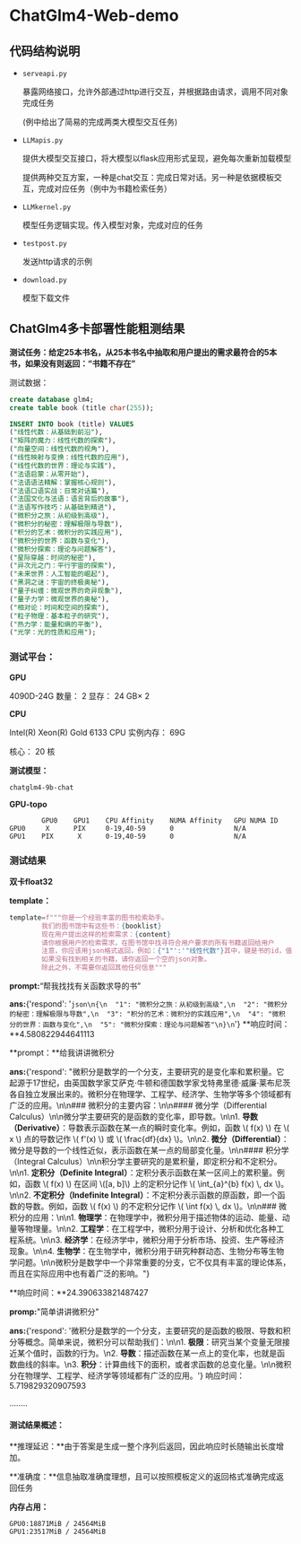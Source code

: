 # ChatGlm4-Web-demo

## 代码结构说明

* `serveapi.py`

  暴露网络接口，允许外部通过http进行交互，并根据路由请求，调用不同对象完成任务

  (例中给出了简易的完成两类大模型交互任务)

* `LLMapis.py`

  提供大模型交互接口，将大模型以flask应用形式呈现，避免每次重新加载模型

  提供两种交互方案，一种是chat交互：完成日常对话。另一种是依据模板交互，完成对应任务（例中为书籍检索任务）

* `LLMkernel.py`

  模型任务逻辑实现。传入模型对象，完成对应的任务

* `testpost.py`

  发送http请求的示例

* `download.py`

  模型下载文件

## ChatGlm4多卡部署性能粗测结果

**测试任务：给定25本书名，从25本书名中抽取和用户提出的需求最符合的5本书，如果没有则返回：“书籍不存在”**

测试数据：

```sql
create database glm4;
create table book (title char(255));
```

```sql
INSERT INTO book (title) VALUES 
("线性代数：从基础到前沿"),
("矩阵的魔力：线性代数的探索"),
("向量空间：线性代数的视角"),
("线性映射与变换：线性代数的应用"),
("线性代数的世界：理论与实践"),
("法语启蒙：从零开始"),
("法语语法精解：掌握核心规则"),
("法语口语实战：日常对话篇"),
("法国文化与法语：语言背后的故事"),
("法语写作技巧：从基础到精进"),
("微积分之旅：从初级到高级"),
("微积分的秘密：理解极限与导数"),
("积分的艺术：微积分的实践应用"),
("微积分的世界：函数与变化"),
("微积分探索：理论与问题解答"),
("星际穿越：时间的秘密"),
("异次元之门：平行宇宙的探索"),
("未来世界：人工智能的崛起"),
("黑洞之谜：宇宙的终极奥秘"),
("量子纠缠：微观世界的奇异现象"),
("量子力学：微观世界的奥秘"),
("相对论：时间和空间的探索"),
("粒子物理：基本粒子的研究"),
("热力学：能量和熵的平衡"),
("光学：光的性质和应用");

```

### **测试平台：**

**GPU**

4090D-24G 数量： 2  显存： 24 GB$\times$ 2

**CPU**

Intel(R) Xeon(R) Gold 6133 CPU 实例内存： 69G

核心： 20 核

**测试模型：**

`chatglm4-9b-chat`

**GPU-topo**

```
        GPU0    GPU1    CPU Affinity    NUMA Affinity   GPU NUMA ID
GPU0     X      PIX     0-19,40-59      0               N/A
GPU1    PIX      X      0-19,40-59      0               N/A
```

### **测试结果**

**双卡float32**

**template：**

```python
template=f"""你是一个经验丰富的图书检索助手。
        我们的图书馆中有这些书：{booklist}
        现在用户提出这样的检索需求：{content}
        请你根据用户的检索需求，在图书馆中找寻符合用户要求的所有书籍返回给用户
        注意，你应该用json格式返回，例如：{"1"':'"线性代数"}其中，键是书的id，值是书名
        如果没有找到相关的书籍，请你返回一个空的json对象。
        除此之外，不需要你返回其他任何信息"""
```



**prompt:**“帮我找找有关函数求导的书”

**ans:**{'respond': '```json\n{\n  "1": "微积分之旅：从初级到高级",\n  "2": "微积分的秘密：理解极限与导数",\n  "3": "积分的艺术：微积分的实践应用",\n  "4": "微积分的世界：函数与变化",\n  "5": "微积分探索：理论与问题解答"\n}\n```'}
**响应时间：**4.580822944641113



**prompt：**给我讲讲微积分

**ans:**{'respond': "微积分是数学的一个分支，主要研究的是变化率和累积量。它起源于17世纪，由英国数学家艾萨克·牛顿和德国数学家戈特弗里德·威廉·莱布尼茨各自独立发展出来的。微积分在物理学、工程学、经济学、生物学等多个领域都有广泛的应用。\n\n### 微积分的主要内容：\n\n#### 微分学（Differential Calculus）\n\n微分学主要研究的是函数的变化率，即导数。\n\n1. **导数（Derivative）**：导数表示函数在某一点的瞬时变化率。例如，函数 \\( f(x) \\) 在 \\( x \\) 点的导数记作 \\( f'(x) \\) 或 \\( \\frac{df}{dx} \\)。\n\n2. **微分（Differential）**：微分是导数的一个线性近似，表示函数在某一点的局部变化量。\n\n#### 积分学（Integral Calculus）\n\n积分学主要研究的是累积量，即定积分和不定积分。\n\n1. **定积分（Definite Integral）**：定积分表示函数在某一区间上的累积量。例如，函数 \\( f(x) \\) 在区间 \\([a, b]\\) 上的定积分记作 \\( \\int_{a}^{b} f(x) \\, dx \\)。\n\n2. **不定积分（Indefinite Integral）**：不定积分表示函数的原函数，即一个函数的导数。例如，函数 \\( f(x) \\) 的不定积分记作 \\( \\int f(x) \\, dx \\)。\n\n### 微积分的应用：\n\n1. **物理学**：在物理学中，微积分用于描述物体的运动、能量、动量等物理量。\n\n2. **工程学**：在工程学中，微积分用于设计、分析和优化各种工程系统。\n\n3. **经济学**：在经济学中，微积分用于分析市场、投资、生产等经济现象。\n\n4. **生物学**：在生物学中，微积分用于研究种群动态、生物分布等生物学问题。\n\n微积分是数学中一个非常重要的分支，它不仅具有丰富的理论体系，而且在实际应用中也有着广泛的影响。"}

**响应时间：**24.390633821487427



**promp:**"简单讲讲微积分"

**ans:**{'respond': '微积分是数学的一个分支，主要研究的是函数的极限、导数和积分等概念。简单来说，微积分可以帮助我们：\n\n1. **极限**：研究当某个变量无限接近某个值时，函数的行为。\n2. **导数**：描述函数在某一点上的变化率，也就是函数曲线的斜率。\n3. **积分**：计算曲线下的面积，或者求函数的总变化量。\n\n微积分在物理学、工程学、经济学等领域都有广泛的应用。'}
响应时间：5.719829320907593

........

#### 测试结果概述：

**推理延迟：**由于答案是生成一整个序列后返回，因此响应时长随输出长度增加。

**准确度：**信息抽取准确度理想，且可以按照模板定义的返回格式准确完成返回任务

**内存占用：**

```
GPU0:18871MiB / 24564MiB
GPU1:23517MiB / 24564MiB
```





